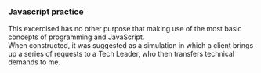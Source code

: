 <h3>Javascript practice</h3>

This excercised has no other purpose that making use of the most basic concepts of programming and JavaScript.  
When constructed, it was suggested as a simulation in which a client brings up a series of requests to a Tech Leader, who then transfers technical demands to me.
